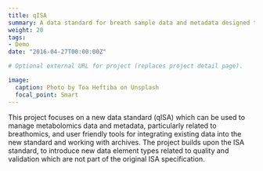 ```yaml
---
title: qISA
summary: A data standard for breath sample data and metadata designed to facilitate provenance and quality assurance
weight: 20
tags:
- Demo
date: "2016-04-27T00:00:00Z"

# Optional external URL for project (replaces project detail page).

image:
  caption: Photo by Toa Heftiba on Unsplash
  focal_point: Smart
---
```

This project focuses on a new data standard (qISA) which can be used to manage metabolomics data and metadata, particularly related to breathomics, and user friendly tools for integrating existing data into the new standard and working with archives. The project builds upon the ISA standard, to introduce new data element types related to quality and validation which are not part of the original ISA specification.

